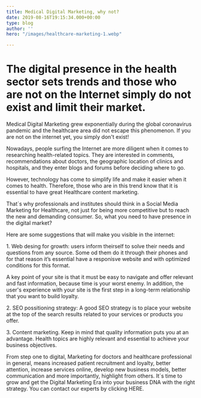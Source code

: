 ```yaml
---
title: Medical Digital Marketing, why not?
date: 2019-08-16T19:15:34.000+00:00
type: blog
author: ''
hero: "/images/healthcare-marketing-1.webp"

---
```

# The digital presence in the health sector sets trends and those who are not on the Internet simply do not exist and limit their market.

Medical Digital Marketing grew exponentially during the global coronavirus pandemic and the healthcare area did not escape this phenomenon. If you are not on the internet yet, you simply don't exist!

Nowadays, people surfing the Internet are more diligent when it comes to researching health-related topics. They are interested in comments, recommendations about doctors, the geographic location of clinics and hospitals, and they enter blogs and forums before deciding where to go.

However, technology has come to simplify life and make it easier when it comes to health. Therefore, those who are in this trend know that it is essential to have great Healthcare content marketing.

That´s why professionals and institutes should think in a Social Media Marketing for Healthcare, not just for being more competitive but to reach the new and demanding consumer. So, what you need to have presence in the digital market?

Here are some suggestions that will make you visible in the internet:

1\. Web desing for growth: users inform theirself to solve their needs and questions from any source. Some od them do it through their phones and for that reason it’s essential have a responisve website and with optimized conditions for this format.

A key point of your site is that it must be easy to navigate and offer relevant and fast information, because time is your worst enemy. In addition, the user's experience with your site is the first step in a long-term relationship that you want to build loyalty.

2\. SEO possitioning strategy: A good SEO strategy is to place your website at the top of the search results related to your services or products you offer.

3\. Content marketing. Keep in mind that quality information puts you at an advantage. Health topics are highly relevant and essential to achieve your business objectives.

From step one to digital, Marketing for doctors and healthcare professional in general, means increased patient recruitment and loyalty, better attention, increase services online, develop new business models, better communication and more importantly, highlight from others. It´s time to grow and get the Digital Marketing Era into your business DNA with the right strategy. You can contact our experts by clicking HERE.